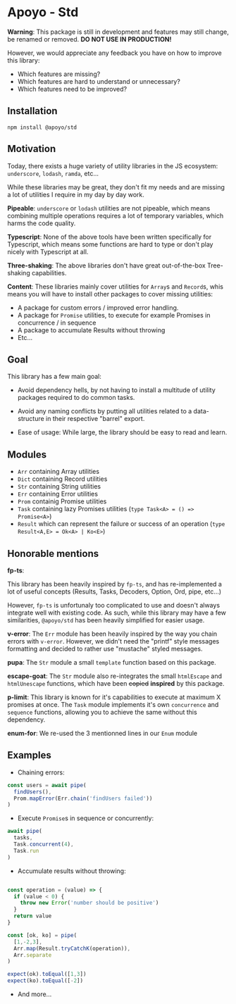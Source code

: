 # Apoyo - Std

**Warning**: This package is still in development and features may still change, be renamed or removed. **DO NOT USE IN PRODUCTION!**

However, we would appreciate any feedback you have on how to improve this library:

- Which features are missing?
- Which features are hard to understand or unnecessary?
- Which features need to be improved?

## Installation

`npm install @apoyo/std`

## Motivation

Today, there exists a huge variety of utility libraries in the JS ecosystem: `underscore`, `lodash`, `ramda`, etc...

While these libraries may be great, they don't fit my needs and are missing a lot of utilities I require in my day by day work.

**Pipeable**: `underscore` or `lodash` utilities are not pipeable, which means combining multiple operations requires a lot of temporary variables, which harms the code quality.

**Typescript**: None of the above tools have been written specifically for Typescript, which means some functions are hard to type or don't play nicely with Typescript at all.

**Three-shaking**: The above libraries don't have great out-of-the-box Tree-shaking capabilities.

**Content**: These libraries mainly cover utilities for `Array`s and `Record`s, whis means you will have to install other packages to cover missing utilities:

- A package for custom errors / improved error handling.
- A package for `Promise` utilities, to execute for example Promises in concurrence / in sequence
- A package to accumulate Results without throwing
- Etc...

## Goal

This library has a few main goal:

- Avoid dependency hells, by not having to install a multitude of utility packages required to do common tasks.

- Avoid any naming conflicts by putting all utilities related to a data-structure in their respective "barrel" export.

- Ease of usage: While large, the library should be easy to read and learn.

## Modules

- `Arr` containing Array utilities
- `Dict` containing Record utilities
- `Str` containing String utilities
- `Err` containing Error utilities
- `Prom` containig Promise utilities
- `Task` containing lazy Promises utilities (`type Task<A> = () => Promise<A>`)
- `Result` which can represent the failure or success of an operation (`type Result<A,E> = Ok<A> | Ko<E>`)

## Honorable mentions

**fp-ts**:

This library has been heavily inspired by `fp-ts`, and has re-implemented a lot of useful concepts (Results, Tasks, Decoders, Option, Ord, pipe, etc...)

However, `fp-ts` is unfortunaly too complicated to use and doesn't always integrate well with existing code.
As such, while this library may have a few similarities, `@apoyo/std` has been heavily simplified for easier usage.

**v-error**: The `Err` module has been heavily inspired by the way you chain errors with `v-error`. However, we didn't need the "printf" style messages formatting and decided to rather use "mustache" styled messages.

**pupa**: The `Str` module a small `template` function based on this package.

**escape-goat**: The `Str` module also re-integrates the small `htmlEscape` and `htmlUnescape` functions, which have been <s>copied</s> **inspired** by this package.

**p-limit**: This library is known for it's capabilities to execute at maximum X promises at once. The `Task` module implements it's own `concurrence` and `sequence` functions, allowing you to achieve the same without this dependency.

**enum-for**: We re-used the 3 mentionned lines in our `Enum` module

## Examples

- Chaining errors:

```ts
const users = await pipe(
  findUsers(),
  Prom.mapError(Err.chain('findUsers failed'))
)
```

- Execute `Promise`s in sequence or concurrently:

```ts
await pipe(
  tasks,
  Task.concurrent(4),
  Task.run
)
```

- Accumulate results without throwing:

```ts

const operation = (value) => {
  if (value < 0) {
    throw new Error('number should be positive')
  }
  return value
}

const [ok, ko] = pipe(
  [1,-2,3],
  Arr.map(Result.tryCatchK(operation)),
  Arr.separate
)

expect(ok).toEqual([1,3])
expect(ko).toEqual([-2])
```

- And more...
